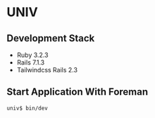 # UNIV

## Development Stack
* Ruby 3.2.3
* Rails 7.1.3
* Tailwindcss Rails 2.3

## Start Application With Foreman
`univ$ bin/dev`
